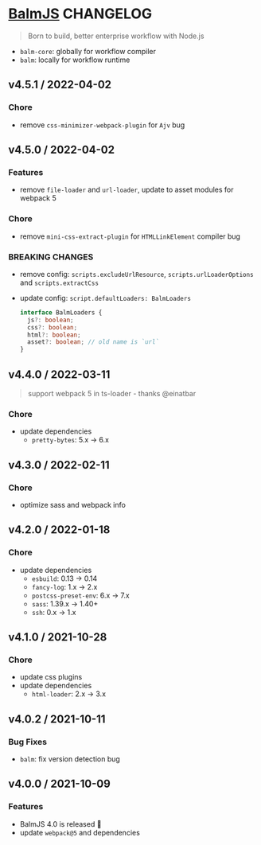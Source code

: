 # [BalmJS](https://balm.js.org) CHANGELOG

> Born to build, better enterprise workflow with Node.js

- `balm-core`: globally for workflow compiler
- `balm`: locally for workflow runtime

## v4.5.1 / 2022-04-02

### Chore

- remove `css-minimizer-webpack-plugin` for `Ajv` bug

## v4.5.0 / 2022-04-02

### Features

- remove `file-loader` and `url-loader`, update to asset modules for webpack 5

### Chore

- remove `mini-css-extract-plugin` for `HTMLLinkElement` compiler bug

### BREAKING CHANGES

- remove config: `scripts.excludeUrlResource`, `scripts.urlLoaderOptions` and `scripts.extractCss`
- update config: `script.defaultLoaders: BalmLoaders`

  ```ts
  interface BalmLoaders {
    js?: boolean;
    css?: boolean;
    html?: boolean;
    asset?: boolean; // old name is `url`
  }
  ```

## v4.4.0 / 2022-03-11

> support webpack 5 in ts-loader - thanks @einatbar

### Chore

- update dependencies
  - `pretty-bytes`: 5.x -> 6.x

## v4.3.0 / 2022-02-11

### Chore

- optimize sass and webpack info

## v4.2.0 / 2022-01-18

### Chore

- update dependencies
  - `esbuild`: 0.13 -> 0.14
  - `fancy-log`: 1.x -> 2.x
  - `postcss-preset-env`: 6.x -> 7.x
  - `sass`: 1.39.x -> 1.40+
  - `ssh`: 0.x -> 1.x

## v4.1.0 / 2021-10-28

### Chore

- update css plugins
- update dependencies
  - `html-loader`: 2.x -> 3.x

## v4.0.2 / 2021-10-11

### Bug Fixes

- `balm`: fix version detection bug

## v4.0.0 / 2021-10-09

### Features

- BalmJS 4.0 is released 🎉
- update `webpack@5` and dependencies
